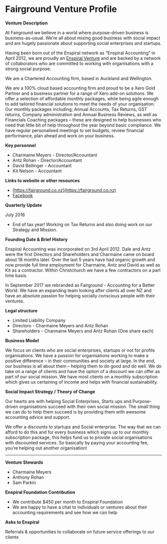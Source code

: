 # Fairground Venture Profile

**Venture Description**

At Fairground we believe in a world where purpose-driven business is business-as-usual. We’re all about mixing good business with social impact and are hugely passionate about supporting social enterprises and startups.

Having been born out of the Enspiral network as “Enspiral Accounting” in April 2012, we are proudly an [Enspiral Venture](https://enspiral.com/about-enspiral/ventures/) and are backed by a network of collaborators who are committed to working with organisations with a strong social purpose.

We are a Chartered Accounting firm, based in Auckland and Wellington.

We are a 100% cloud based accounting firm and proud to be a Xero Gold Partner and a business partner for a range of Xero add-on solutions. We offer a selection of affordable monthly packages, while being agile enough to add tailored financial solutions to meet the needs of your organisation. Our monthly packages including; Annual Accounts, Tax Returns, GST returns, Company administration and Annual Business Reviews, as well as Financials Coaching packages – these are designed to help businesses who need that little bit of help throughout the year beyond basic compliance. We have regular personalised meetings to set budgets, review financial performance, plan ahead and work on your business.

**Key personnel**

* Charmaine Meyers - Director/Accountant
* Antz Rohan - Director/Accountant
* David Bellinger - Accountant
* Kit Nelson - Accountant

**Links to website or other resources**

* [https://fairground.co.nz](https://fairground.co.nz)
* [Facebook ](https://www.facebook.com/FairgroundAccounting/)

**Quarterly Update**

July 2016

* End of tax year! Working on Tax Returns and also doing work on our Strategy and Mission. 

**Founding Date & Brief History**

Enspiral Accounting was incorporated on 3rd April 2012. Dale and Antz were the first Directors and Shareholders and Charmaine came on board about 18 months later. Over the last 5 years have had organic growth and now provide full time employment for Charmaine, Antz and David as well as Kit as a contractor. Within Christchurch we have a few contractors on a part time basis.

In September 2017 we rebranded as Fairground - Accounting for a Better World. We have an expanding team looking after clients all over NZ and have an absolute passion for helping socially conscious people with their ventures.

**Legal structure**

* Limited Liability Company
* Directors - Charmaine Meyers and Antz Rohan
* Shareholders - Charmaine Meyers and Antz Rohan \(One share each\)

**Business Model**

We focus on clients who are social enterprises, startups or not for profits organisations. We have a passion for organisations working to make a positive difference – in their communities and society at large. In the end, our business is all about them – helping them to do good and do well. We do take on a range of clients and have the option of a discount we can offer as part of our social mission. We have most clients on a monthly subscription which gives us certaining of income and helps with financial sustainability.

**Social Impact Strategy / Theory of Change**

Our hearts are with helping Social Enterprises, Starts ups and Purpose-driven organisations succeed with their own social mission. The small thing we can do to help them succeed is by providing them with awesome accounting advice and support.

We offer a discounts to startups and Social enterprise. The way that we can afford to do this and for every business which signs up to our monthly subscription package, this helps fund us to provide social organisations with discounted services. So basically by paying your accounting fee, you’re helping out another organisation!

---

**Venture Stewards**

* Charmaine Meyers
* Anthony Rohan
* Sam Parkin

**Enspiral Foundation Contribution**

* We contribute $450 per month to Enspiral Foundation
* We are happy to have a chat to individuals or ventures about their accounting requirements and see how we can help

**Asks to Enspiral**

Referrals & opportunities to collaborate on future service offerings to our clients

